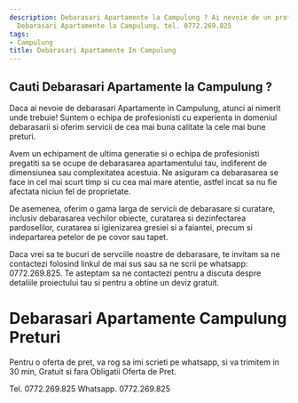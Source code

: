 ```yaml
---
description: Debarasari Apartamente la Campulung ? Ai nevoie de un profesionist in
  Debarasari Apartamente la Campulung. tel. 0772.269.825
tags:
- Campulung
title: Debarasari Apartamente In Campulung
---
```



## Cauti Debarasari Apartamente la Campulung ?

Daca ai nevoie de debarasari Apartamente in Campulung, atunci ai nimerit unde trebuie! Suntem o echipa de profesionisti cu experienta in domeniul debarasarii si oferim servicii de cea mai buna calitate la cele mai bune preturi.

Avem un echipament de ultima generatie si o echipa de profesionisti pregatiti sa se ocupe de debarasarea apartamentului tau, indiferent de dimensiunea sau complexitatea acestuia. Ne asiguram ca debarasarea se face in cel mai scurt timp si cu cea mai mare atentie, astfel incat sa nu fie afectata niciun fel de proprietate.

De asemenea, oferim o gama larga de servicii de debarasare si curatare, inclusiv debarasarea vechilor obiecte, curatarea si dezinfectarea pardoselilor, curatarea si igienizarea gresiei si a faiantei, precum si indepartarea petelor de pe covor sau tapet.

Daca vrei sa te bucuri de servciile noastre de debarasare, te invitam sa ne contactezi folosind linkul de mai sus sau sa ne scrii pe whatsapp: 0772.269.825. Te asteptam sa ne contactezi pentru a discuta despre detaliile proiectului tau si pentru a obtine un deviz gratuit.

# Debarasari Apartamente Campulung Preturi
Pentru o oferta de pret, va rog sa imi scrieti pe whatsapp, si va trimitem in 30 min, Gratuit si fara Obligatii Oferta de Pret.

Tel. 0772.269.825
Whatsapp. 0772.269.825